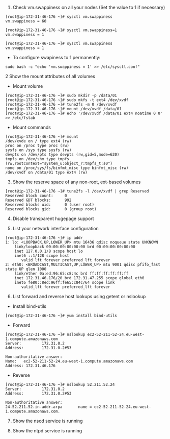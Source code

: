1. Check vm.swappiness on all your nodes (Set the value to 1 if necessary)

```
[root@ip-172-31-46-176 ~]# sysctl vm.swappiness
vm.swappiness = 60

[root@ip-172-31-46-176 ~]# sysctl vm.swappiness=1
vm.swappiness = 1

[root@ip-172-31-46-176 ~]# sysctl vm.swappiness
vm.swappiness = 1
```

- To configure swapiness to 1 permanently:

```
sudo bash -c "echo 'vm.swappiness = 1' >> /etc/sysctl.conf"
```

2 Show the mount attributes of all volumes

- Mount volume
```
[root@ip-172-31-46-176 ~]# sudo mkdir -p /data/01
[root@ip-172-31-46-176 ~]# sudo mkfs -t ext4 /dev/xvdf
[root@ip-172-31-46-176 ~]# tune2fs -m 0 /dev/xvdf
[root@ip-172-31-46-176 ~]# mount /dev/xvdf /data/01
[root@ip-172-31-46-176 ~]# echo '/dev/xvdf /data/01 ext4 noatime 0 0' >> /etc/fstab
```

- Mount commands
```
[root@ip-172-31-46-176 ~]# mount
/dev/xvde on / type ext4 (rw)
proc on /proc type proc (rw)
sysfs on /sys type sysfs (rw)
devpts on /dev/pts type devpts (rw,gid=5,mode=620)
tmpfs on /dev/shm type tmpfs (rw,rootcontext="system_u:object_r:tmpfs_t:s0")
none on /proc/sys/fs/binfmt_misc type binfmt_misc (rw)
/dev/xvdf on /data/01 type ext4 (rw)
```

3. Show the reserve space of any non-root, ext-based volumes 
```
[root@ip-172-31-46-176 ~]# tune2fs -l /dev/xvdf | grep Reserved
Reserved block count:     0
Reserved GDT blocks:      992
Reserved blocks uid:      0 (user root)
Reserved blocks gid:      0 (group root)
```

4. Disable transparent hugepage support


5. List your network interface configuration
```
[root@ip-172-31-46-176 ~]# ip addr
1: lo: <LOOPBACK,UP,LOWER_UP> mtu 16436 qdisc noqueue state UNKNOWN
    link/loopback 00:00:00:00:00:00 brd 00:00:00:00:00:00
    inet 127.0.0.1/8 scope host lo
    inet6 ::1/128 scope host
       valid_lft forever preferred_lft forever
2: eth0: <BROADCAST,MULTICAST,UP,LOWER_UP> mtu 9001 qdisc pfifo_fast state UP qlen 1000
    link/ether 0a:ed:96:65:c8:4c brd ff:ff:ff:ff:ff:ff
    inet 172.31.46.176/20 brd 172.31.47.255 scope global eth0
    inet6 fe80::8ed:96ff:fe65:c84c/64 scope link
       valid_lft forever preferred_lft forever
```


6. List forward and reverse host lookups using getent or nslookup

- Install bind-utils
```
[root@ip-172-31-46-176 ~]# yum install bind-utils
```

- Forward 
```
[root@ip-172-31-46-176 ~]# nslookup ec2-52-211-52-24.eu-west-1.compute.amazonaws.com
Server:         172.31.0.2
Address:        172.31.0.2#53

Non-authoritative answer:
Name:   ec2-52-211-52-24.eu-west-1.compute.amazonaws.com
Address: 172.31.46.176
```
- Reverse 
```
[root@ip-172-31-46-176 ~]# nslookup 52.211.52.24
Server:         172.31.0.2
Address:        172.31.0.2#53

Non-authoritative answer:
24.52.211.52.in-addr.arpa       name = ec2-52-211-52-24.eu-west-1.compute.amazonaws.com.
```

7. Show the nscd service is running

8. Show the ntpd service is running

